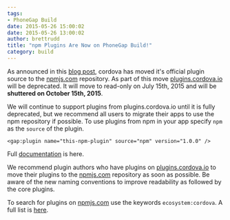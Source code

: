 ```yaml
---
tags:
- PhoneGap Build
date: 2015-05-26 15:00:02
date: 2015-05-26 13:00:02
author: brettrudd
title: "npm Plugins Are Now on PhoneGap Build!"
category: build
---
```


As announced in this [blog post](http://cordova.apache.org/announcements/2015/04/21/plugins-release-and-move-to-npm.html),
cordova has moved it's official plugin source to the [npmjs.com](https://www.npmjs.com) repository. As part of this move [plugins.cordova.io](http://plugins.cordova.io)
will be deprecated.  It will move to read-only on July 15th, 2015 and will be **shuttered on October 15th, 2015**.

We will continue to support plugins from plugins.cordova.io until it is fully deprecated, but we recommend all users to migrate their apps to use the npm repository if possible. To use plugins from npm in your app specify `npm` as the `source` of the plugin.

    <gap:plugin name="this-npm-plugin" source="npm" version="1.0.0" />

Full [documentation](http://docs.build.phonegap.com/en_US/configuring_plugins.md.html#Plugins) is here.

We recommend plugin authors who have plugins on [plugins.cordova.io](http://plugins.cordova.io) to move their plugins to the [npmjs.com](https://npmjs.com) repository as soon as possible.  Be aware of the new naming conventions to improve readability as followed by the core plugins.

To search for plugins on [npmjs.com](https://npmjs.com) use the keywords `ecosystem:cordova`.  A full list is [here](https://www.npmjs.com/search?q=ecosystem%3Acordova).
